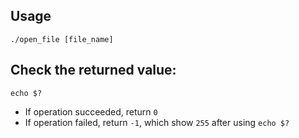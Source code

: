 ## Usage
```
./open_file [file_name]
```

## Check the returned value:
```
echo $?
```
* If operation succeeded, return `0`
* If operation failed, return `-1`, which show `255` after using `echo $?`
